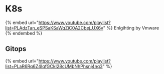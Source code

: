 # K8s

{% embed url="https://www.youtube.com/playlist?list=PLAdzTan_eSPSaKSaWqZiC0A2Cbej_UX6v" %}
Enlgihting by Vmware
{% endembed %}

## Gitops

{% embed url="https://www.youtube.com/playlist?list=PLaR6Rq6Z4IqfGCkI28cUMbNhPhsnj4nq3" %}
